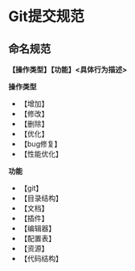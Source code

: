 # Git提交规范

## 	命名规范

**【操作类型】【功能】<具体行为描述>**

**操作类型**

* 【增加】
* 【修改】
* 【删除】
* 【优化】
* 【bug修复】
* 【性能优化】

**功能** 

* 【git】
* 【目录结构】
* 【文档】
* 【插件】
* 【编辑器】
* 【配置表】
* 【资源】
* 【代码结构】


